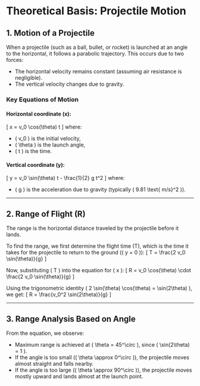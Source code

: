 # Theoretical Basis: Projectile Motion

## 1. Motion of a Projectile
When a projectile (such as a ball, bullet, or rocket) is launched at an angle to the horizontal, it follows a parabolic trajectory. This occurs due to two forces:

- The horizontal velocity remains constant (assuming air resistance is negligible).
- The vertical velocity changes due to gravity.

### Key Equations of Motion
#### Horizontal coordinate (x):
\[
x = v_0 \cos(\theta) t
\]
where:
- \( v_0 \) is the initial velocity,
- \( \theta \) is the launch angle,
- \( t \) is the time.

#### Vertical coordinate (y):
\[
y = v_0 \sin(\theta) t - \frac{1}{2} g t^2
\]
where:
- \( g \) is the acceleration due to gravity (typically \( 9.81 \text{ m/s}^2 \)).

---

## 2. Range of Flight (R)
The range is the horizontal distance traveled by the projectile before it lands.

To find the range, we first determine the flight time (T), which is the time it takes for the projectile to return to the ground (\( y = 0 \)):
\[
T = \frac{2 v_0 \sin(\theta)}{g}
\]

Now, substituting \( T \) into the equation for \( x \):
\[
R = v_0 \cos(\theta) \cdot \frac{2 v_0 \sin(\theta)}{g}
\]

Using the trigonometric identity \( 2 \sin(\theta) \cos(\theta) = \sin(2\theta) \), we get:
\[
R = \frac{v_0^2 \sin(2\theta)}{g}
\]

---

## 3. Range Analysis Based on Angle
From the equation, we observe:

- Maximum range is achieved at \( \theta = 45^\circ \), since \( \sin(2\theta) = 1 \).
- If the angle is too small (\( \theta \approx 0^\circ \)), the projectile moves almost straight and falls nearby.
- If the angle is too large (\( \theta \approx 90^\circ \)), the projectile moves mostly upward and lands almost at the launch point.

